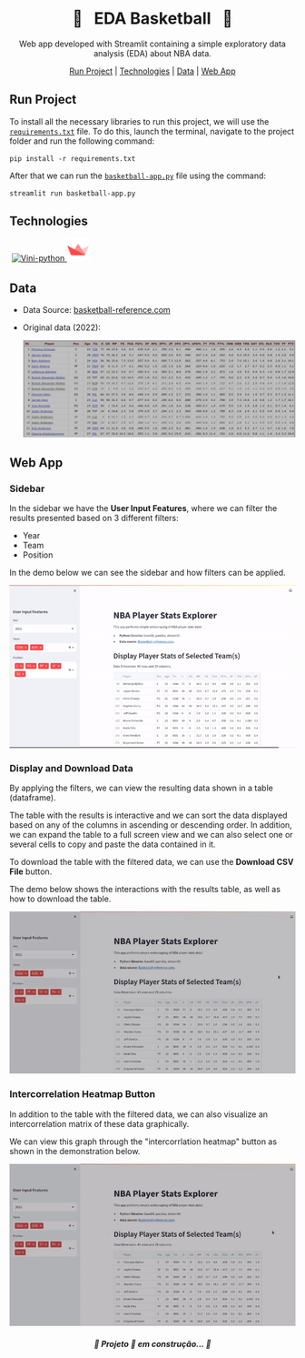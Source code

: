 <h1 align="center"> &#127936; &nbsp; EDA Basketball &nbsp; &#127936; </h1>

<p align="center">Web app developed with Streamlit containing a simple exploratory data analysis (EDA) about NBA data.<p>

<p align="center">
    <a href="##Run project">Run Project</a> |
    <a href="##Technologies">Technologies</a> |
    <a href="##Data">Data</a> |
    <a href="##Web App">Web App</a>
</p>

## Run Project

To install all the necessary libraries to run this project, we will use the [`requirements.txt`](https://github.com/Vinicius999/EDA-Basketball-Streamlit/blob/main/requirements.txt) file. To do this, launch the terminal, navigate to the project folder and run the following command:

```
pip install -r requirements.txt
```

After that we can run the [`basketball-app.py`](https://github.com/Vinicius999/EDA-Basketball-Streamlit/blob/main/basketball-app.py) file using the command:

```
streamlit run basketball-app.py
```



## Technologies

<p style='margin: 16px 4px 32px;'>
    <a href="https://www.python.org/" target="_blank" rel="noreferrer">
        <img src="https://cdn.jsdelivr.net/gh/devicons/devicon/icons/python/python-original.svg" alt="Vini-python" width="40" height="40" />
    </a>
	<a href="https://streamlit.io/" target="_blank" rel="noreferrer">
        <img src="https://github.com/Vinicius999/Simple-Stock-Price/blob/main/images/streamlit-logo-1.png?raw=true" alt="Vini-streamlit" width="40" height="40" />
    </a>
</p>

## Data

- Data Source: [basketball-reference.com](https://www.basketball-reference.com/)

- Original data (2022):

  ![Original data](https://github.com/Vinicius999/EDA-Basketball-Streamlit/blob/main/images/data-image-website.png)



## Web App

<div>
    <h3>Sidebar</h3>
    <p>
	In the sidebar we have the <strong>User Input Features</strong>, where we can filter the results presented based on 3 different filters:
    <ul>
        <li>Year</li>
        <li>Team</li>
        <li>Position</li>
    </ul>
    In the demo below we can see the sidebar and how filters can be applied.
    </p>
    <img src="https://github.com/Vinicius999/EDA-Basketball-Streamlit/blob/main/images/sidebar.gif">
</div>


<div>
    <h3>Display and Download Data</h3>
    <p>
    	<p>By applying the filters, we can view the resulting data shown in a table (dataframe).</p>
	<p>
		The table with the results is interactive and we can sort the data displayed based on any of the columns in ascending or descending order. In addition, we can expand the table to a full screen view and we can also select one or several cells to copy and paste the data contained in it.
	</p>
	<p>To download the table with the filtered data, we can use the <strong>Download CSV File</strong> button.</p>
	The demo below shows the interactions with the results table, as well as how to download the table.
    </p>
    <img src="https://github.com/Vinicius999/EDA-Basketball-Streamlit/blob/main/images/table-and-download.gif">
</div>


<div>
    <h3>Intercorrelation Heatmap Button</h3>
    <p>
    	<p>In addition to the table with the filtered data, we can also visualize an intercorrelation matrix of these data graphically.</p>
    	<p>We can view this graph through the "intercorrlation heatmap" button as shown in the demonstration below.</p>
    </p>
    <img src="https://github.com/Vinicius999/EDA-Basketball-Streamlit/blob/main/images/heatmap-button.gif">
</div>


<h5 align="center"> &#128679; Projeto &#128640; em construção... &#128679; </h5>
